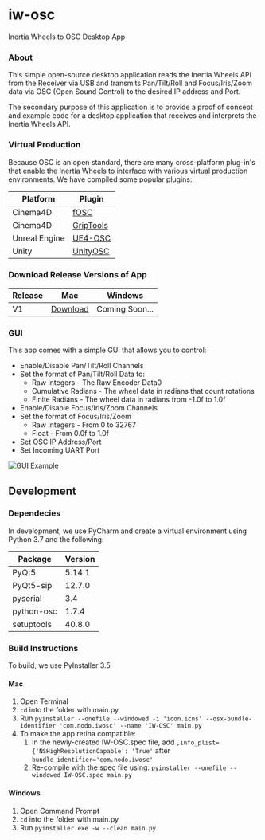 # iw-osc
Inertia Wheels to OSC Desktop App

### About
This simple open-source desktop application reads the Inertia Wheels API from the Receiver via USB and transmits Pan/Tilt/Roll and Focus/Iris/Zoom data via OSC (Open Sound Control) to the desired IP address and Port. 

The secondary purpose of this application is to provide a proof of concept and example code for a desktop application that receives and interprets the Inertia Wheels API. 

### Virtual Production
Because OSC is an open standard, there are many cross-platform plug-in's that enable the Inertia Wheels to interface with various virtual production environments. We have compiled some popular plugins:

|Platform|Plugin|
|--------|------|
|Cinema4D|[fOSC](https://github.com/fillmember/fOSC)|
|Cinema4D|[GripTools](https://www.griptools.io/io_osc.php)|
|Unreal Engine|[UE4-OSC](https://github.com/monsieurgustav/UE4-OSC)|
|Unity|[UnityOSC](https://github.com/thomasfredericks/UnityOSC)|

### Download Release Versions of App
|Release|Mac   | Windows|
|-------|------|-------|
|V1     |[Download](https://www.dropbox.com/s/yne1zlln40gbpbe/IW-OSC-V1.zip?dl=0)|Coming Soon...|

### GUI

This app comes with a simple GUI that allows you to control:

* Enable/Disable Pan/Tilt/Roll Channels
* Set the format of Pan/Tilt/Roll Data to:
    * Raw Integers - The Raw Encoder Data0
    * Cumulative Radians - The wheel data in radians that count rotations
    * Finite Radians - The wheel data in radians from -1.0f to 1.0f
* Enable/Disable Focus/Iris/Zoom Channels
* Set the format of Focus/Iris/Zoom
    * Raw Integers - From 0 to 32767
    * Float - From 0.0f to 1.0f
* Set OSC IP Address/Port
* Set Incoming UART Port

![GUI Example](https://images.squarespace-cdn.com/content/v1/5c9296ea70468017a9b29717/1578958714682-0D1P19JSQ6WK4JEAH76G/ke17ZwdGBToddI8pDm48kIfmEvYrxwLn8L2GdmCsAQFZw-zPPgdn4jUwVcJE1ZvWEtT5uBSRWt4vQZAgTJucoTqqXjS3CfNDSuuf31e0tVHCrK-xG8qM-tDqbIhh2zI3XieVLy7NcbluJ4JTdjCyRpu3E9Ef3XsXP1C_826c-iU/IW-OSC-Screen.png?format=500w)


## Development

### Dependecies
In development, we use PyCharm and create a virtual environment using Python 3.7 and the following:

|Package|Version|
|-------|-------|
|PyQt5  |5.14.1|
|PyQt5-sip|12.7.0|
|pyserial|3.4|
|python-osc|1.7.4|
|setuptools|40.8.0|

### Build Instructions

To build, we use PyInstaller 3.5

#### Mac
1. Open Terminal
2. `cd` into the folder with main.py
3. Run `pyinstaller --onefile --windowed -i 'icon.icns' --osx-bundle-identifier 'com.nodo.iwosc' --name 'IW-OSC' main.py`
4. To make the app retina compatible:
    1. In the newly-created IW-OSC.spec file, add `,info_plist={'NSHighResolutionCapable': 'True'` after `bundle_identifier='com.nodo.iwosc'`
    2. Re-compile with the spec file using: `pyinstaller --onefile --windowed IW-OSC.spec main.py`

  
#### Windows
1. Open Command Prompt
2. `cd` into the folder with main.py
3. Run `pyinstaller.exe -w --clean main.py`
